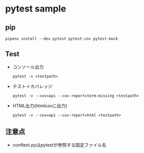 pytest sample
===

## pip
```
pipenv install --dev pytest pytest-cov pytest-mock
```

## Test
- コンソール出力

  `pytest -s <testpath>`

- テスト＋カバレッジ

  `pytest -v --cov=api --cov-report=term-missing <testpath>`

- HTML出力(htmlcovに出力)

  `pytest -v --cov=api --cov-report=html <testpath>`


## 注意点

- conftest.pyはpytestが参照する固定ファイル名


